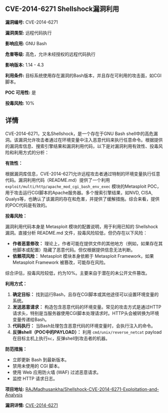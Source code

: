 ## CVE-2014-6271 Shellshock漏洞利用

**漏洞编号:** CVE-2014-6271

**漏洞类型:** 远程代码执行

**影响应用:** GNU Bash

**危害等级:** 高危，允许未经授权的远程代码执行

**影响版本:** 1.14 - 4.3

**利用条件:** 目标系统使用存在漏洞的Bash版本，并且存在可利用的攻击面，如CGI脚本。

**POC 可用性:** 是

**投毒风险:** 10%

## 详情

CVE-2014-6271，又名Shellshock，是一个存在于GNU Bash shell中的高危漏洞。该漏洞允许攻击者通过在环境变量中注入恶意代码来执行任意命令。根据提供的漏洞库信息、搜索引擎结果和漏洞利用代码，以下是对漏洞利用有效性、投毒风险和利用方式的分析：

**有效性：**

根据漏洞库信息，CVE-2014-6271允许远程攻击者通过特制的环境变量执行任意代码。漏洞利用代码（README.md）提供了一个利用 `exploit/multi/http/apache_mod_cgi_bash_env_exec` 模块的Metasploit POC，用于攻击运行CGI脚本的Apache服务器。多个搜索引擎结果，如NVD, CISA, Qualys等，也确认了该漏洞的存在和危害，并提供了缓解措施。综合来看，提供的POC代码是有效的。

**投毒风险：**

漏洞利用代码本身是 Metasploit 模块的配置说明，用于利用已知的 Shellshock 漏洞。直接分析 README.md 文件，投毒风险较低，但仍存在以下风险：

*   **作者恶意修改：** 理论上，作者可能在提供文件的其他地方（例如，如果存在其他脚本或配置）隐藏了恶意代码。但仅根据提供信息无法判断。
*   **依赖项风险：** Metasploit 模块本身依赖于 Metasploit Framework，如果 Metasploit Framework 被篡改，可能存在风险。

综合评估，投毒风险较低，约为10%。主要来自于潜在的未公开文件篡改。

**利用方式：**

1.  **确定目标：** 找到运行Bash，且存在CGI脚本或其他途径可以设置环境变量的系统。
2.  **发送恶意请求：** 构造包含恶意代码的环境变量。常见的攻击方式是通过HTTP请求头，特别是当服务器使用CGI脚本处理请求时。HTTP头会被转换为环境变量传递给Bash。
3.  **代码执行：** 当Bash处理包含恶意代码的环境变量时，会执行注入的命令。
4.  **反弹shell（POC中的PAYLOAD）：**  利用 `cmd/unix/reverse_netcat` payload在目标主机上执行`nc`，反弹shell到攻击者的机器。

**防范措施：**

*   立即更新 Bash 到最新版本。
*   禁用未使用的 CGI 脚本。
*   使用 Web 应用防火墙 (WAF) 过滤恶意请求。
*   监控 HTTP 请求日志。

**项目地址:** [RAJMadhusankha/Shellshock-CVE-2014-6271-Exploitation-and-Analysis](https://github.com/RAJMadhusankha/Shellshock-CVE-2014-6271-Exploitation-and-Analysis)

**漏洞详情:** [CVE-2014-6271](https://nvd.nist.gov/vuln/detail/CVE-2014-6271)